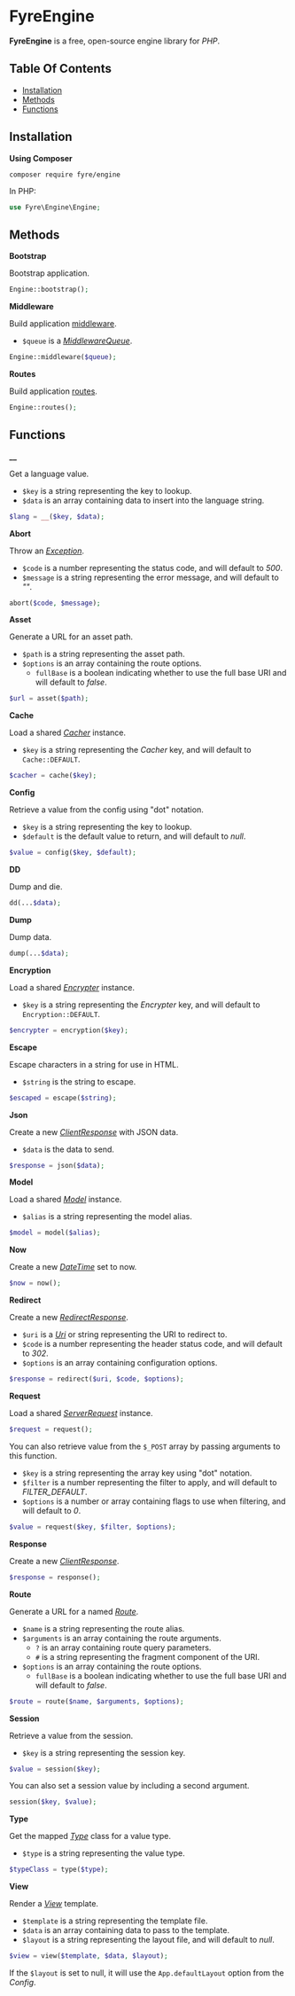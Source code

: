 # FyreEngine

**FyreEngine** is a free, open-source engine library for *PHP*.


## Table Of Contents
- [Installation](#installation)
- [Methods](#methods)
- [Functions](#functions)



## Installation

**Using Composer**

```
composer require fyre/engine
```

In PHP:

```php
use Fyre\Engine\Engine;
```


## Methods

**Bootstrap**

Bootstrap application.

```php
Engine::bootstrap();
```

**Middleware**

Build application [middleware](https://github.com/elusivecodes/FyreMiddleware).

- `$queue` is a [*MiddlewareQueue*](https://github.com/elusivecodes/FyreMiddleware#middleware-queues).

```php
Engine::middleware($queue);
```

**Routes**

Build application [routes](https://github.com/elusivecodes/FyreRouter).

```php
Engine::routes();
```


## Functions

**__**

Get a language value.

- `$key` is a string representing the key to lookup.
- `$data` is an array containing data to insert into the language string.

```php
$lang = __($key, $data);
```

**Abort**

Throw an [*Exception*](https://github.com/elusivecodes/FyreError).

- `$code` is a number representing the status code, and will default to *500*.
- `$message` is a string representing the error message, and will default to *""*.

```php
abort($code, $message);
```

**Asset**

Generate a URL for an asset path.

- `$path` is a string representing the asset path.
- `$options` is an array containing the route options.
    - `fullBase` is a boolean indicating whether to use the full base URI and will default to *false*.

```php
$url = asset($path);
```

**Cache**

Load a shared [*Cacher*](https://github.com/elusivecodes/FyreCache) instance.

- `$key` is a string representing the *Cacher* key, and will default to `Cache::DEFAULT`.

```php
$cacher = cache($key);
```

**Config**

Retrieve a value from the config using "dot" notation.

- `$key` is a string representing the key to lookup.
- `$default` is the default value to return, and will default to *null*.

```php
$value = config($key, $default);
```

**DD**

Dump and die.

```php
dd(...$data);
```

**Dump**

Dump data.

```php
dump(...$data);
```

**Encryption**

Load a shared [*Encrypter*](https://github.com/elusivecodes/FyreEncryption) instance.

- `$key` is a string representing the *Encrypter* key, and will default to `Encryption::DEFAULT`.

```php
$encrypter = encryption($key);
```

**Escape**

Escape characters in a string for use in HTML.

- `$string` is the string to escape.

```php
$escaped = escape($string);
```

**Json**

Create a new [*ClientResponse*](https://github.com/elusivecodes/FyreServer#client-responses) with JSON data.

- `$data` is the data to send.

```php
$response = json($data);
```

**Model**

Load a shared [*Model*](https://github.com/elusivecodes/FyreORM#models) instance.

- `$alias` is a string representing the model alias.

```php
$model = model($alias);
```

**Now**

Create a new [*DateTime*](https://github.com/elusivecodes/FyreDateTime) set to now.

```php
$now = now();
```

**Redirect**

Create a new [*RedirectResponse*](https://github.com/elusivecodes/FyreServer#redirect-responses).

- `$uri` is a [*Uri*](https://github.com/elusivecodes/FyreURI) or string representing the URI to redirect to.
- `$code` is a number representing the header status code, and will default to *302*.
- `$options` is an array containing configuration options.

```php
$response = redirect($uri, $code, $options);
```

**Request**

Load a shared [*ServerRequest*](https://github.com/elusivecodes/FyreServer#server-requests) instance.

```php
$request = request();
```

You can also retrieve value from the `$_POST` array by passing arguments to this function.

- `$key` is a string representing the array key using "dot" notation.
- `$filter` is a number representing the filter to apply, and will default to *FILTER_DEFAULT*.
- `$options` is a number or array containing flags to use when filtering, and will default to *0*.

```php
$value = request($key, $filter, $options);
```

**Response**

Create a new [*ClientResponse*](https://github.com/elusivecodes/FyreServer#client-responses).

```php
$response = response();
```

**Route**

Generate a URL for a named [*Route*](https://github.com/elusivecodes/FyreRouter).

- `$name` is a string representing the route alias.
- `$arguments` is an array containing the route arguments.
    - `?` is an array containing route query parameters.
    - `#` is a string representing the fragment component of the URI.
- `$options` is an array containing the route options.
    - `fullBase` is a boolean indicating whether to use the full base URI and will default to *false*.

```php
$route = route($name, $arguments, $options);
```

**Session**

Retrieve a value from the session.

- `$key` is a string representing the session key.

```php
$value = session($key);
```

You can also set a session value by including a second argument.

```php
session($key, $value);
```

**Type**

Get the mapped [*Type*](https://github.com/elusivecodes/FyreTypeParser#types) class for a value type.

- `$type` is a string representing the value type.

```php
$typeClass = type($type);
```

**View**

Render a [*View*](https://github.com/elusivecodes/FyreView) template.

- `$template` is a string representing the template file.
- `$data` is an array containing data to pass to the template.
- `$layout` is a string representing the layout file, and will default to *null*.

```php
$view = view($template, $data, $layout);
```

If the `$layout` is set to null, it will use the `App.defaultLayout` option from the *Config*.